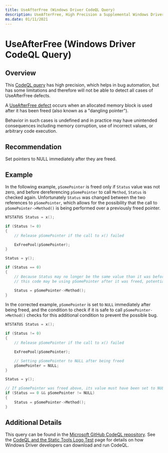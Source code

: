 ```yaml
---
title: UseAfterFree (Windows Driver CodeQL Query)
description: UseAfterFree, High Precision a Supplemental Windows Driver CodeQL Query
ms.date: 01/11/2021
---
```


# UseAfterFree (Windows Driver CodeQL Query)

## Overview

This [CodeQL query](./static-tools-and-codeql.md) has high precision, which helps in bug automation, but has some limitations and therefore will not be able to detect all cases of UseAfterFree defects.  

A [UseAfterFree defect](http://cwe.mitre.org/data/definitions/416.html) occurs when an allocated memory block is used after it has been freed (also known as a "dangling pointer").

Behavior in such cases is undefined and in practice may have unintended consequences including memory corruption, use of incorrect values, or arbitrary code execution.


## Recommendation

Set pointers to NULL immediately after they are freed.

## Example
In the following example, `pSomePointer` is freed only if `Status` value was not zero, and before dereferencing `pSomePointer` to call `Method`, `Status` is checked again.  Unfortunately `Status` was changed between the two references to `pSomePointer`, which allows for the possibility that the call to `pSomePointer->Method()` is being performed over a previously freed pointer.

```c
NTSTATUS Status = x();

if (Status != 0)
{
    // Release pSomePointer if the call to x() failed

    ExFreePool(pSomePointer);
}

Status = y();

if (Status == 0)
{
    // Because Status may no longer be the same value than it was before the pointer was released,
    // this code may be using pSomePointer after it was freed, potentially executing arbitrary code.

    Status = pSomePointer->Method();
}
```
In the corrected example, `pSomePointer` is set to `NULL` immediately after being freed, and the condition to check if it is safe to call `pSomePointer->Method()` checks for this additional condition to prevent the possible bug.


```c
NTSTATUS Status = x();

if (Status != 0)
{
    // Release pSomePointer if the call to x() failed

    ExFreePool(pSomePointer);

    // Setting pSomePointer to NULL after being freed
    pSomePointer = NULL;
}

Status = y();

// If pSomePointer was freed above, its value must have been set to NULL
if (Status == 0 && pSomePointer != NULL)
{
    Status = pSomePointer->Method();
}
```

## Additional Details

This query can be found in the [Microsoft GitHub CodeQL repository](https://github.com/microsoft/Windows-Driver-Developer-Supplemental-Tools).  See the [CodeQL and the Static Tools Logo Test](./static-tools-and-codeql.md) page for details on how Windows Driver developers can download and run CodeQL.
